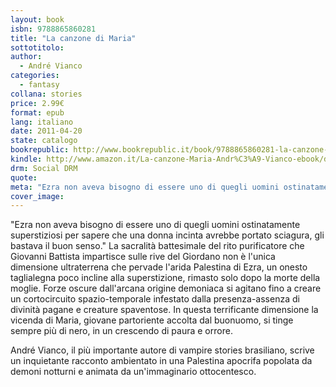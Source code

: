 ```yaml
---
layout: book
isbn: 9788865860281
title: "La canzone di Maria"
sottotitolo:
author:
  - André Vianco
categories:
  - fantasy
collana: stories
price: 2.99€
format: epub
lang: italiano
date: 2011-04-20
state: catalogo
bookrepublic: http://www.bookrepublic.it/book/9788865860281-la-canzone-di-maria/
kindle: http://www.amazon.it/La-canzone-Maria-Andr%C3%A9-Vianco-ebook/dp/B004X6UGD8/
drm: Social DRM
quote:
meta: "Ezra non aveva bisogno di essere uno di quegli uomini ostinatamente superstiziosi per sapere che una donna incinta avrebbe portato sciagura, gli bastava il buon senso."
cover_image:
---
```

"Ezra non aveva bisogno di essere uno di quegli uomini ostinatamente superstiziosi per sapere che una donna incinta avrebbe portato sciagura, gli bastava il buon senso."
La sacralità battesimale del rito purificatore che Giovanni Battista impartisce sulle rive del Giordano non è l'unica dimensione ultraterrena che pervade l'arida Palestina di Ezra, un onesto taglialegna poco incline alla superstizione, rimasto solo dopo la morte della moglie. Forze oscure dall'arcana origine demoniaca si agitano fino a creare un cortocircuito spazio-temporale infestato dalla presenza-assenza di divinità pagane e creature spaventose. In questa terrificante dimensione la vicenda di Maria, giovane partoriente accolta dal buonuomo, si tinge sempre più di nero, in un crescendo di paura e orrore.

André Vianco, il più importante autore di vampire stories brasiliano, scrive un inquietante racconto ambientato in una Palestina apocrifa popolata da demoni notturni e animata da un'immaginario ottocentesco.